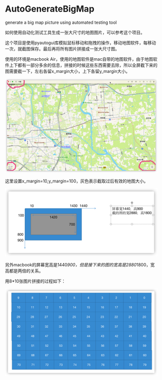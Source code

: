 # AutoGenerateBigMap
generate a big map picture using automated testing tool

如何使用自动化测试工具生成一张大尺寸的地图图片，可以参考这个项目。

这个项目是使用pyautogui库模拟鼠标移动和拖拽的操作，移动地图软件，每移动一次，就截图保存。最后再将所有图片拼接成一张大尺寸图。

使用的环境是macbook Air，使用的地图软件是mac自带的地图软件，由于地图软件上下都有一部分多余的信息，拼接的时候这些东西需要去除，所以全屏截下来的图需要截一下，左右各留x_margin大小，上下各留y_margin大小。

![](1.png)

这里设置x_margin=10,y_margin=100，灰色表示截取过后有效的地图大小。

![](3.png)

另外macbook的屏幕宽高是1440*900，但是接下来的图的宽高是2880*1800，宽高都是两倍的关系。


用8*10张图片拼接的过程如下：

![](2.png)

